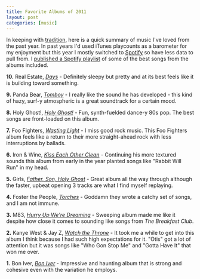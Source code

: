```yaml
--- 
title: Favorite Albums of 2011
layout: post
categories: [music]
---
```


In keeping with <a href="/2010/12/favorite-albums-2010/">tradition</a>, here is a quick summary of music I've loved from the past year. In past years I'd used iTunes playcounts as a barometer for my enjoyment but this year I mostly switched to <a href="http://www.spotify.com/">Spotify</a> so have less data to pull from. I <a href="http://open.spotify.com/user/mikechampion/playlist/69BebRGM5QxPcqNlMSt4bT">published a Spotify playlist</a> of some of the best songs from the albums included.

<p><strong>10.</strong> Real Estate, <a href="http://open.spotify.com/album/43uj7422MLR9MRBXSki0El"><em>Days</em></a> - Definitely sleepy but pretty and at its best feels like it is building toward something.
	
<p><strong>9.</strong> Panda Bear, <a href="http://open.spotify.com/album/3SH1o5bO60CTibwxdYOFyo"><em>Tomboy</em></a> - I really like the sound he has developed - this kind of hazy, surf-y atmospheric is a great soundtrack for a certain mood.
	
<p><strong>8.</strong> Holy Ghost!, <a href="http://open.spotify.com/album/3CAnQVAOA2iU9xw4xcoMO3"><em>Holy Ghost!</em></a> - Fun, synth-fuelded dance-y 80s pop. The best songs are front-loaded on this album.
	
<p><strong>7.</strong> Foo Fighters, <a href="http://open.spotify.com/album/5lnQLEUiVDkLbFJHXHQu9m"><em>Wasting Light</em></a> - I miss good rock music. This Foo Fighters album feels like a return to their more straight-ahead rock with less interruptions by ballads.
	
<p><strong>6.</strong> Iron &amp; Wine, <a href="http://open.spotify.com/album/3hmNV7XrYwJOknTC1lhOBg"><em>Kiss Each Other Clean</em></a> - Continuing his more textured sounds this album from early in the year planted songs like "Rabbit Will Run" in my head.

<p><strong>5.</strong> Girls, <a href="http://open.spotify.com/album/66wRO7SK0Wo1KS40en2tua"><em>Father, Son, Holy Ghost</em></a> - Great album all the way through although the faster, upbeat opening 3 tracks are what I find myself replaying.
	
<p><strong>4.</strong> Foster the People, <a href="http://open.spotify.com/album/7Kmmw7Z5D2UD5MVwdm10sT"><em>Torches</em></a> - Goddamn they wrote a catchy set of songs, and I am not immune.

<p><strong>3.</strong> M83, <a href="http://open.spotify.com/album/6yZtkhTr6TXRoUR72lveEU"><em>Hurry Up We're Dreaming</em></a> - Sweeping album made me like it despite how close it comes to sounding like songs from <i>The Breakfast Club</i>.

<p><strong>2.</strong> Kanye West &amp; Jay Z, <a href="http://open.spotify.com/album/0OcMap99vLEeGkBCfCwRwS"><em>Watch the Throne</em></a> - It took me a while to get into this album I think because I had such high expectations for it. "Otis" got a lot of attention but it was songs like "Who Gon Stop Me" and "Gotta Have It" that won me over.
 		
<p><strong>1.</strong> Bon Iver, <a href="http://open.spotify.com/album/0ZMzEAuUIylHgetdWqzcHU"><em>Bon Iver</em></a> - Impressive and haunting album that is strong and cohesive even with the variation he employs.
	
</ul>